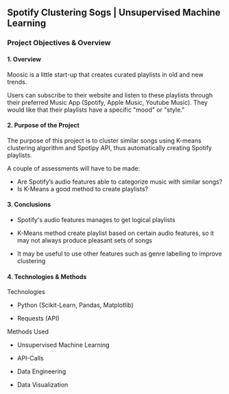 ## Spotify Clustering Sogs | Unsupervised Machine Learning
### Project Objectives & Overview
#### 1. Overview

Moosic is a little start-up that creates curated playlists in old and new trends.

Users can subscribe to their website and listen to these playlists through their preferred Music App (Spotify, Apple Music, Youtube Music). They would like that their playlists have a specific "mood" or "style."

#### 2. Purpose of the Project
The purpose of this project is to cluster similar songs using K-means clustering algorithm and Spotipy API, thus automatically creating Spotify playlists.

A couple of assessments will have to be made:

- Are Spotify’s audio features able to categorize music with similar songs?
- Is K-Means a good method to create playlists? 

#### 3. Conclusions

- Spotify's audio features manages to get logical playlists

- K-Means method create playlist based on certain audio features, so it may not always produce pleasant sets of songs

- It may be useful to use other features such as genre labelling to improve clustering


#### 4. Technologies & Methods
Technologies

- Python (Scikit-Learn, Pandas, Matplotlib)

- Requests (API)


Methods Used

- Unsupervised Machine Learning

- API-Calls

- Data Engineering

- Data Visualization




